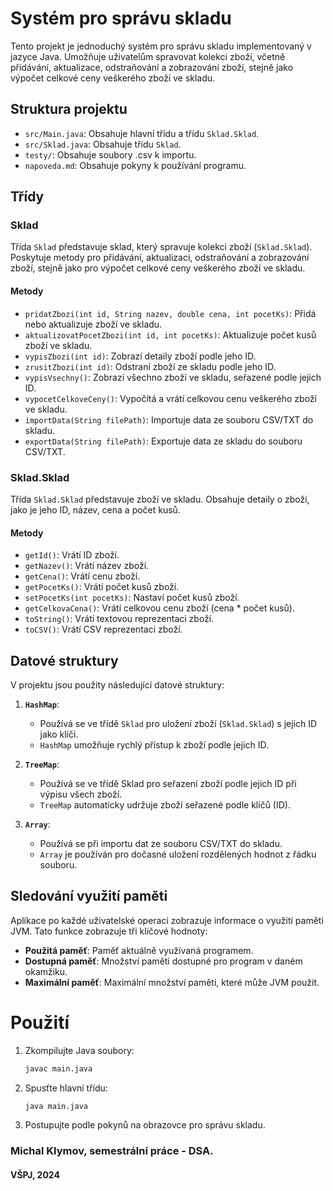# Systém pro správu skladu

Tento projekt je jednoduchý systém pro správu skladu implementovaný v jazyce Java. Umožňuje uživatelům spravovat kolekci zboží, včetně přidávání, aktualizace, odstraňování a zobrazování zboží, stejně jako výpočet celkové ceny veškerého zboží ve skladu.

## Struktura projektu

- `src/Main.java`: Obsahuje hlavní třídu a třídu `Sklad.Sklad`.
- `src/Sklad.java`: Obsahuje třídu `Sklad`.
- `testy/`: Obsahuje soubory .csv k importu. 
- `napoveda.md`: Obsahuje pokyny k používání programu.

## Třídy

### Sklad

Třída `Sklad` představuje sklad, který spravuje kolekci zboží (`Sklad.Sklad`). Poskytuje metody pro přidávání, aktualizaci, odstraňování a zobrazování zboží, stejně jako pro výpočet celkové ceny veškerého zboží ve skladu.

#### Metody

- `pridatZbozi(int id, String nazev, double cena, int pocetKs)`: Přidá nebo aktualizuje zboží ve skladu.
- `aktualizovatPocetZbozi(int id, int pocetKs)`: Aktualizuje počet kusů zboží ve skladu.
- `vypisZbozi(int id)`: Zobrazí detaily zboží podle jeho ID.
- `zrusitZbozi(int id)`: Odstraní zboží ze skladu podle jeho ID.
- `vypisVsechny()`: Zobrazí všechno zboží ve skladu, seřazené podle jejich ID.
- `vypocetCelkoveCeny()`: Vypočítá a vrátí celkovou cenu veškerého zboží ve skladu.
- `importData(String filePath)`: Importuje data ze souboru CSV/TXT do skladu.
- `exportData(String filePath)`: Exportuje data ze skladu do souboru CSV/TXT.

### Sklad.Sklad

Třída `Sklad.Sklad` představuje zboží ve skladu. Obsahuje detaily o zboží, jako je jeho ID, název, cena a počet kusů.

#### Metody

- `getId()`: Vrátí ID zboží.
- `getNazev()`: Vrátí název zboží.
- `getCena()`: Vrátí cenu zboží.
- `getPocetKs()`: Vrátí počet kusů zboží.
- `setPocetKs(int pocetKs)`: Nastaví počet kusů zboží.
- `getCelkovaCena()`: Vrátí celkovou cenu zboží (cena * počet kusů).
- `toString()`: Vrátí textovou reprezentaci zboží.
- `toCSV()`: Vrátí CSV reprezentaci zboží.

## Datové struktury

V projektu jsou použity následující datové struktury:

1. **`HashMap`**:
   - Používá se ve třídě `Sklad` pro uložení zboží (`Sklad.Sklad`) s jejich ID jako klíči.
   - `HashMap` umožňuje rychlý přístup k zboží podle jejich ID.


2. **`TreeMap`**:
   - Používá se ve třídě Sklad pro seřazení zboží podle jejich ID při výpisu všech zboží.
   - `TreeMap` automaticky udržuje zboží seřazené podle klíčů (ID).


2. **`Array`**:
   - Používá se při importu dat ze souboru CSV/TXT do skladu.
   - `Array` je používán pro dočasné uložení rozdělených hodnot z řádku souboru.

## Sledování využití paměti

Aplikace po každé uživatelské operaci zobrazuje informace o využití paměti JVM. Tato funkce zobrazuje tři klíčové hodnoty:

- **Použitá paměť**: Paměť aktuálně využívaná programem.
- **Dostupná paměť**: Množství paměti dostupné pro program v daném okamžiku.
- **Maximální paměť**: Maximální množství paměti, které může JVM použít.

# Použití

1. Zkompilujte Java soubory:
    ```sh
    javac main.java
    ```

2. Spusťte hlavní třídu:
    ```sh
    java main.java
    ```

3. Postupujte podle pokynů na obrazovce pro správu skladu.


### Michal Klymov, semestrální práce - DSA.
#### VŠPJ, 2024 
